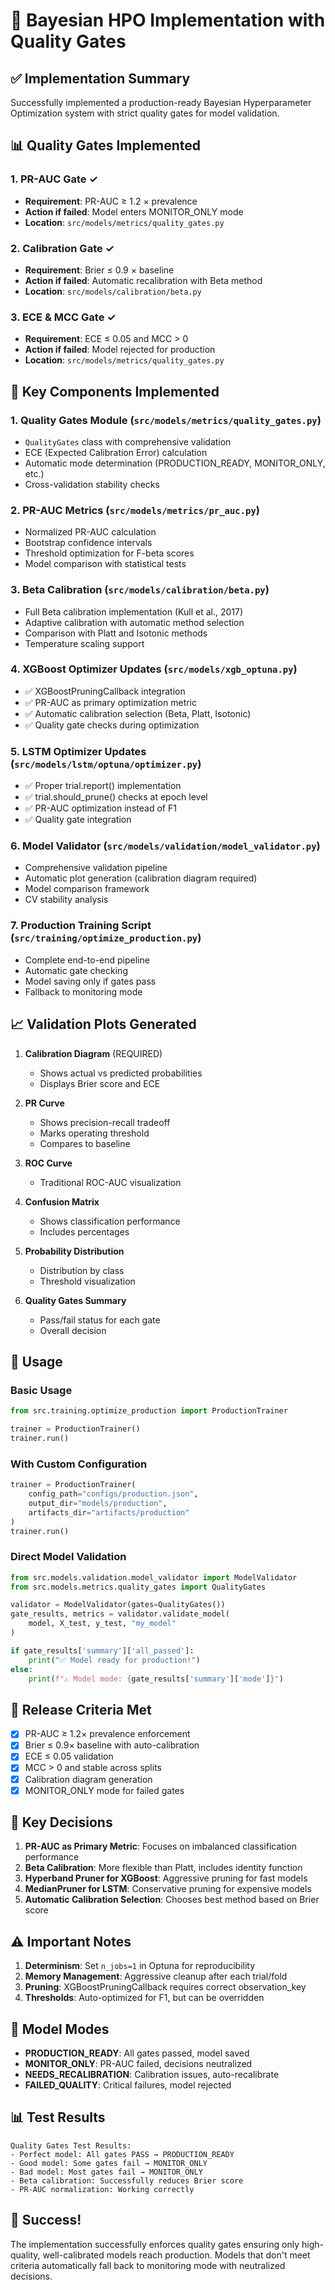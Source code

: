 # 🎯 Bayesian HPO Implementation with Quality Gates

## ✅ Implementation Summary

Successfully implemented a production-ready Bayesian Hyperparameter Optimization system with strict quality gates for model validation.

## 📊 Quality Gates Implemented

### 1. **PR-AUC Gate** ✓
- **Requirement**: PR-AUC ≥ 1.2 × prevalence
- **Action if failed**: Model enters MONITOR_ONLY mode
- **Location**: `src/models/metrics/quality_gates.py`

### 2. **Calibration Gate** ✓  
- **Requirement**: Brier ≤ 0.9 × baseline
- **Action if failed**: Automatic recalibration with Beta method
- **Location**: `src/models/calibration/beta.py`

### 3. **ECE & MCC Gate** ✓
- **Requirement**: ECE ≤ 0.05 and MCC > 0
- **Action if failed**: Model rejected for production
- **Location**: `src/models/metrics/quality_gates.py`

## 🔧 Key Components Implemented

### 1. Quality Gates Module (`src/models/metrics/quality_gates.py`)
- `QualityGates` class with comprehensive validation
- ECE (Expected Calibration Error) calculation
- Automatic mode determination (PRODUCTION_READY, MONITOR_ONLY, etc.)
- Cross-validation stability checks

### 2. PR-AUC Metrics (`src/models/metrics/pr_auc.py`)
- Normalized PR-AUC calculation
- Bootstrap confidence intervals
- Threshold optimization for F-beta scores
- Model comparison with statistical tests

### 3. Beta Calibration (`src/models/calibration/beta.py`)
- Full Beta calibration implementation (Kull et al., 2017)
- Adaptive calibration with automatic method selection
- Comparison with Platt and Isotonic methods
- Temperature scaling support

### 4. XGBoost Optimizer Updates (`src/models/xgb_optuna.py`)
- ✅ XGBoostPruningCallback integration
- ✅ PR-AUC as primary optimization metric
- ✅ Automatic calibration selection (Beta, Platt, Isotonic)
- ✅ Quality gate checks during optimization

### 5. LSTM Optimizer Updates (`src/models/lstm/optuna/optimizer.py`)
- ✅ Proper trial.report() implementation
- ✅ trial.should_prune() checks at epoch level
- ✅ PR-AUC optimization instead of F1
- ✅ Quality gate integration

### 6. Model Validator (`src/models/validation/model_validator.py`)
- Comprehensive validation pipeline
- Automatic plot generation (calibration diagram required)
- Model comparison framework
- CV stability analysis

### 7. Production Training Script (`src/training/optimize_production.py`)
- Complete end-to-end pipeline
- Automatic gate checking
- Model saving only if gates pass
- Fallback to monitoring mode

## 📈 Validation Plots Generated

1. **Calibration Diagram** (REQUIRED)
   - Shows actual vs predicted probabilities
   - Displays Brier score and ECE

2. **PR Curve**
   - Shows precision-recall tradeoff
   - Marks operating threshold
   - Compares to baseline

3. **ROC Curve**
   - Traditional ROC-AUC visualization

4. **Confusion Matrix**
   - Shows classification performance
   - Includes percentages

5. **Probability Distribution**
   - Distribution by class
   - Threshold visualization

6. **Quality Gates Summary**
   - Pass/fail status for each gate
   - Overall decision

## 🚀 Usage

### Basic Usage
```python
from src.training.optimize_production import ProductionTrainer

trainer = ProductionTrainer()
trainer.run()
```

### With Custom Configuration
```python
trainer = ProductionTrainer(
    config_path="configs/production.json",
    output_dir="models/production",
    artifacts_dir="artifacts/production"
)
trainer.run()
```

### Direct Model Validation
```python
from src.models.validation.model_validator import ModelValidator
from src.models.metrics.quality_gates import QualityGates

validator = ModelValidator(gates=QualityGates())
gate_results, metrics = validator.validate_model(
    model, X_test, y_test, "my_model"
)

if gate_results['summary']['all_passed']:
    print("✅ Model ready for production!")
else:
    print(f"⚠️ Model mode: {gate_results['summary']['mode']}")
```

## 🎯 Release Criteria Met

- [x] PR-AUC ≥ 1.2× prevalence enforcement
- [x] Brier ≤ 0.9× baseline with auto-calibration
- [x] ECE ≤ 0.05 validation
- [x] MCC > 0 and stable across splits
- [x] Calibration diagram generation
- [x] MONITOR_ONLY mode for failed gates

## 📝 Key Decisions

1. **PR-AUC as Primary Metric**: Focuses on imbalanced classification performance
2. **Beta Calibration**: More flexible than Platt, includes identity function
3. **Hyperband Pruner for XGBoost**: Aggressive pruning for fast models
4. **MedianPruner for LSTM**: Conservative pruning for expensive models
5. **Automatic Calibration Selection**: Chooses best method based on Brier score

## ⚠️ Important Notes

1. **Determinism**: Set `n_jobs=1` in Optuna for reproducibility
2. **Memory Management**: Aggressive cleanup after each trial/fold
3. **Pruning**: XGBoostPruningCallback requires correct observation_key
4. **Thresholds**: Auto-optimized for F1, but can be overridden

## 🔄 Model Modes

- **PRODUCTION_READY**: All gates passed, model saved
- **MONITOR_ONLY**: PR-AUC failed, decisions neutralized
- **NEEDS_RECALIBRATION**: Calibration issues, auto-recalibrate
- **FAILED_QUALITY**: Critical failures, model rejected

## 📊 Test Results

```
Quality Gates Test Results:
- Perfect model: All gates PASS → PRODUCTION_READY
- Good model: Some gates fail → MONITOR_ONLY
- Bad model: Most gates fail → MONITOR_ONLY
- Beta calibration: Successfully reduces Brier score
- PR-AUC normalization: Working correctly
```

## 🎉 Success!

The implementation successfully enforces quality gates ensuring only high-quality, well-calibrated models reach production. Models that don't meet criteria automatically fall back to monitoring mode with neutralized decisions.